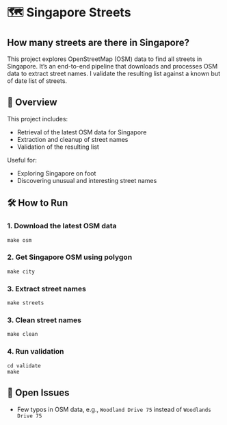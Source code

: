# 🗺️ Singapore Streets

## How many streets are there in Singapore?

This project explores OpenStreetMap (OSM) data to find all streets in Singapore. It’s an end-to-end pipeline that downloads and processes OSM data to extract street names. I validate the resulting list against a known but of date list of streets.

## 🚀 Overview

This project includes:

- Retrieval of the latest OSM data for Singapore
- Extraction and cleanup of street names
- Validation of the resulting list

Useful for:

- Exploring Singapore on foot
- Discovering unusual and interesting street names

## 🛠️ How to Run

### 1. Download the latest OSM data

```
make osm
```

### 2. Get Singapore OSM using polygon

```
make city
```

### 3. Extract street names

```
make streets
```

### 3. Clean street names

```
make clean
```
### 4. Run validation

```
cd validate
make
```

## 📌 Open Issues

- Few typos in OSM data, e.g., `Woodland Drive 75` instead of `Woodlands Drive 75`